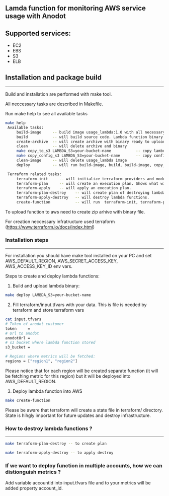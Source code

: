 ## Lamda function for monitoring AWS service usage with Anodot

## Supported services:
- EC2
- EBS
- S3
- ELB 

## Installation and package build
---
Build and installation are performed with make tool.

All neccessary tasks are described in Makefile. 

Run make help to see all available tasks
```bash
make help
 Available tasks:
	 build-image     -- build image usage_lambda:1.0 with all necessary dependencies for lambda function build and lamdba function creation
	 build           -- will build source code. Lambda function binary name usage_lambda
	 create-archive  -- will create archive with binary ready to upload on S3
	 clean           -- will delete archive and binary
	 make copy_to_s3 LAMBDA_S3=your-bucket-name           -- copy lambda archive to s3
	 make copy_config_s3 LAMBDA_S3=your-bucket-name       -- copy config file to s3
	 clean-image     -- will delete usage_lambda image
	 deploy          -- will run build-image, build, build-image, copy_to_s3

 Terraform related tasks:
	 terraform-init     -- will initialize terraform providers and modules
	 terraform-plan     -- will create an execution plan. Shows what will done. What services will be created
	 terraform-apply    -- will apply an execution plan.
	 terraform-plan-destroy    -- will create plan of destroying lambda function.
	 terraform-apply-destroy   -- will destroy lambda functions.
	 create-function           -- will run  terraform-init, terraform-plan, terraform-apply .
```

To upload function to aws need to create zip arhive with binary file. 

For creation neccessary infratructure used terraform (https://www.terraform.io/docs/index.html)

### Installation steps
---
For installation you should have make tool installed on your PC and set AWS_DEFAULT_REGION, AWS_SECRET_ACCESS_KEY, AWS_ACCESS_KEY_ID env vars.

Steps to create and deploy lambda functions:

1. Build and upload lambda binary:

``` bash
make deploy LAMBDA_S3=your-bucket-name
```

2.  Fill terraform/input.tfvars with your data. This is file is needed by terraform and store terraform vars
``` bash 
cat input.tfvars
# Token of anodot customer
token     =
# Url to anodot
anodotUrl =
# s3 bucket where lambda function stored
s3_bucket =

# Regions where metrics will be fetched:
regions = ["region1", "region2"]
```
Please notice that for each region will be created separate function (it will be fetching metric for this region) but it will be deployed into AWS_DEFAULT_REGION. 


3. Deploy lambda function into AWS

```bash
make create-function
```

Please be aware that terraform will create a state file in terraform/ directory. State is hihgly important for future updates and destroy infrastructure.

### How to destroy lambda functions ?
---
``` bash
make terraform-plan-destroy -- to create plan 

make terraform-apply-destroy -- to apply destroy
```
### If we want to deploy function in multiple accounts, how we can distionguish metrics ?

Add variable accountId into input.tfvars file and to your metrics will be added property account_id.

